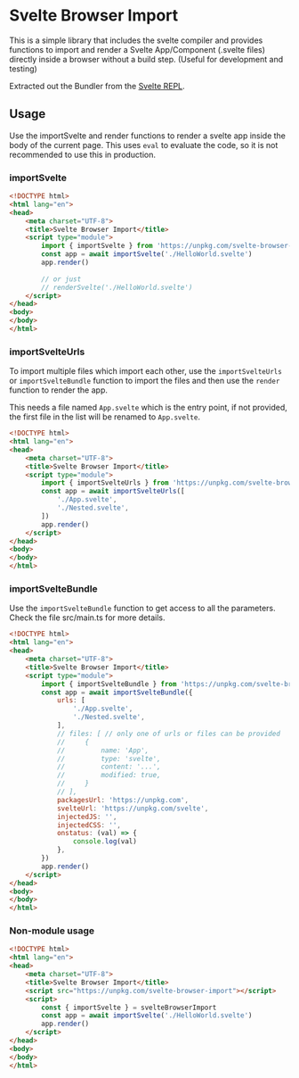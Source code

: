 # Svelte Browser Import

This is a simple library that includes the svelte compiler and provides functions to import and render a Svelte App/Component (.svelte files) directly inside a browser without a build step. (Useful for development and testing)

Extracted out the Bundler from the [Svelte REPL](https://svelte.dev/repl/).

## Usage

Use the importSvelte and render functions to render a svelte app inside the body of the current page. This uses `eval` to evaluate the code, so it is not recommended to use this in production.

### importSvelte

```html
<!DOCTYPE html>
<html lang="en">
<head>
    <meta charset="UTF-8">
    <title>Svelte Browser Import</title>
    <script type="module">
        import { importSvelte } from 'https://unpkg.com/svelte-browser-import/dist/svelte-browser-import.es.js';
        const app = await importSvelte('./HelloWorld.svelte')
        app.render()
        
        // or just 
        // renderSvelte('./HelloWorld.svelte')
    </script>
</head>
<body>
</body>
</html>
```

### importSvelteUrls

To import multiple files which import each other, use the `importSvelteUrls` or `importSvelteBundle` function to import the files and then use the `render` function to render the app.

This needs a file named `App.svelte` which is the entry point, if not provided, the first file in the list will be renamed to `App.svelte`.

```html
<!DOCTYPE html>
<html lang="en">
<head>
    <meta charset="UTF-8">
    <title>Svelte Browser Import</title>
    <script type="module">
        import { importSvelteUrls } from 'https://unpkg.com/svelte-browser-import/dist/svelte-browser-import.es.js';
        const app = await importSvelteUrls([
            './App.svelte',
            './Nested.svelte',
        ])
        app.render()
    </script>
</head>
<body>
</body>
</html>
```

### importSvelteBundle

Use the `importSvelteBundle` function to get access to all the parameters. Check the file src/main.ts for more details.

```html
<!DOCTYPE html>
<html lang="en">
<head>
    <meta charset="UTF-8">
    <title>Svelte Browser Import</title>
    <script type="module">
        import { importSvelteBundle } from 'https://unpkg.com/svelte-browser-import/dist/svelte-browser-import.es.js';
        const app = await importSvelteBundle({
            urls: [
                './App.svelte',
                './Nested.svelte',
            ],
            // files: [ // only one of urls or files can be provided
            //     {
            //         name: 'App',
            //         type: 'svelte',
            //         content: '...',
            //         modified: true,
            //     }
            // ],
            packagesUrl: 'https://unpkg.com',
            svelteUrl: 'https://unpkg.com/svelte',
            injectedJS: '',
            injectedCSS: '',
            onstatus: (val) => {
                console.log(val)
            },
        })
        app.render()
    </script>
</head>
<body>
</body>
</html>
```

### Non-module usage

```html
<!DOCTYPE html>
<html lang="en">
<head>
    <meta charset="UTF-8">
    <title>Svelte Browser Import</title>
    <script src="https://unpkg.com/svelte-browser-import"></script>
    <script>
        const { importSvelte } = svelteBrowserImport
        const app = await importSvelte('./HelloWorld.svelte')
        app.render()
    </script>
</head>
<body>
</body>
</html>
```
